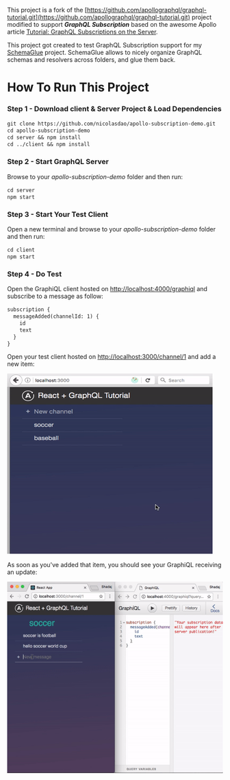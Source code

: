 This project is a fork of the [https://github.com/apollographql/graphql-tutorial.git](https://github.com/apollographql/graphql-tutorial.git) project modified to support _**GraphQL Subscription**_ based on the awesome Apollo article [Tutorial: GraphQL Subscriptions on the Server](https://dev-blog.apollodata.com/tutorial-graphql-subscriptions-server-side-e51c32dc2951). 

This project got created to test GraphQL Subscription support for my [SchemaGlue](https://github.com/nicolasdao/schemaglue) project. SchemaGlue allows to nicely organize GraphQL schemas and resolvers across folders, and glue them back. 

# How To Run This Project
### Step 1 - Download client & Server Project & Load Dependencies
```
git clone https://github.com/nicolasdao/apollo-subscription-demo.git
cd apollo-subscription-demo
cd server && npm install
cd ../client && npm install
```
### Step 2 - Start GraphQL Server

Browse to your _apollo-subscription-demo_ folder and then run:
```
cd server
npm start
```

### Step 3 - Start Your Test Client

Open a new terminal and browse to your _apollo-subscription-demo_ folder and then run:
```
cd client
npm start
```

### Step 4 - Do Test

Open the GraphiQL client hosted on [http://localhost:4000/graphiql](http://localhost:4000/graphiql) and subscribe to a message as follow:

```
subscription {
  messageAdded(channelId: 1) {
    id
    text
  }
}
```

Open your test client hosted on [http://localhost:3000/channel/1](http://localhost:3000/channel/1) and add a new item:

![alt text](https://raw.githubusercontent.com/nicolasdao/apollo-subscription-demo/master/1-oYyCf2u9MNCikiAvlWwmiw.gif)

As soon as you've added that item, you should see your GraphiQL receiving an update:

![alt text](https://raw.githubusercontent.com/nicolasdao/apollo-subscription-demo/master/1-O8YVfjtXV44TAYsi7hTenA.gif)